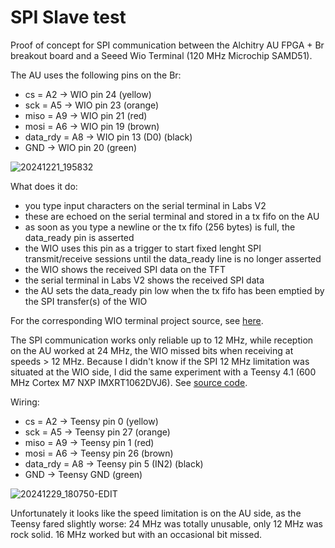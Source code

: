 # SPI Slave test

Proof of concept for SPI communication between the Alchitry AU FPGA + Br breakout board and a Seeed Wio Terminal (120 MHz Microchip SAMD51).

The AU uses the following pins on the Br:

- cs = A2 -> WIO pin 24 (yellow)
- sck = A5 -> WIO pin 23 (orange)
- miso = A9 -> WIO pin 21 (red)
- mosi = A6 -> WIO pin 19 (brown)
- data_rdy = A8 -> WIO pin 13 (D0) (black)
- GND -> WIO pin 20 (green)

![20241221_195832](https://github.com/user-attachments/assets/a2b7ce7a-c2fb-4f7d-8c81-f1626e4b6d0d)

What does it do:

- you type input characters on the serial terminal in Labs V2
- these are echoed on the serial terminal and stored in a tx fifo on the AU
- as soon as you type a newline or the tx fifo (256 bytes) is full, the data_ready pin is asserted
- the WIO uses this pin as a trigger to start fixed lenght SPI transmit/receive sessions until the data_ready line is no longer asserted
- the WIO shows the received SPI data on the TFT
- the serial terminal in Labs V2 shows the received SPI data
- the AU sets the data_ready pin low when the tx fifo has been emptied by the SPI transfer(s) of the WIO

For the corresponding WIO terminal project source, see [here](https://github.com/dheijl/wio_spi).

The SPI communication works only reliable up to 12 MHz, while reception on the AU worked at 24 MHz, the WIO missed bits when receiving at speeds > 12 MHz.
Because I didn't know if the SPI 12 MHz limitation was situated at the WIO side, I did the same experiment with a Teensy 4.1 (600 MHz Cortex M7 NXP IMXRT1062DVJ6). 
See [source code](https://github.com/dheijl/Teensy_SPI).

Wiring:

- cs = A2 -> Teensy pin 0 (yellow)
- sck = A5 -> Teensy pin 27 (orange)
- miso = A9 -> Teensy pin 1 (red)
- mosi = A6 -> Teensy pin 26 (brown)
- data_rdy = A8 -> Teensy pin 5 (IN2) (black)
- GND -> Teensy GND (green)

![20241229_180750-EDIT](https://github.com/user-attachments/assets/f7f43510-f85a-43ee-8b5f-6201d4f0a7b9)

Unfortunately it looks like the speed limitation is on the AU side, as the Teensy fared slightly worse: 24 MHz was totally unusable, only 12 MHz was rock solid. 16 MHz worked but with an occasional bit missed.
